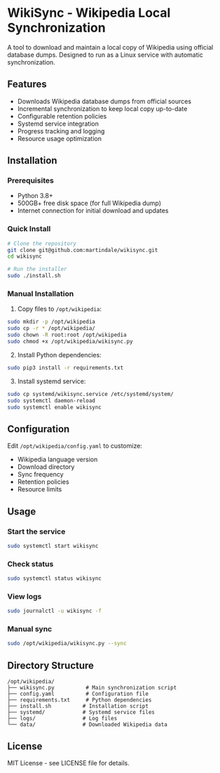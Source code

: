 # WikiSync - Wikipedia Local Synchronization
A tool to download and maintain a local copy of Wikipedia using official database dumps.  Designed to run as a Linux service with automatic synchronization.

## Features
- Downloads Wikipedia database dumps from official sources
- Incremental synchronization to keep local copy up-to-date
- Configurable retention policies
- Systemd service integration
- Progress tracking and logging
- Resource usage optimization

## Installation
### Prerequisites
- Python 3.8+
- 500GB+ free disk space (for full Wikipedia dump)
- Internet connection for initial download and updates

### Quick Install
```bash
# Clone the repository
git clone git@github.com:martindale/wikisync.git
cd wikisync

# Run the installer
sudo ./install.sh
```
### Manual Installation
1. Copy files to `/opt/wikipedia`:
```bash
sudo mkdir -p /opt/wikipedia
sudo cp -r * /opt/wikipedia/
sudo chown -R root:root /opt/wikipedia
sudo chmod +x /opt/wikipedia/wikisync.py
```

2. Install Python dependencies:
```bash
sudo pip3 install -r requirements.txt
```

3. Install systemd service:
```bash
sudo cp systemd/wikisync.service /etc/systemd/system/
sudo systemctl daemon-reload
sudo systemctl enable wikisync
```

## Configuration
Edit `/opt/wikipedia/config.yaml` to customize:
- Wikipedia language version
- Download directory
- Sync frequency
- Retention policies
- Resource limits

## Usage
### Start the service
```bash
sudo systemctl start wikisync
```

### Check status
```bash
sudo systemctl status wikisync
```

### View logs
```bash
sudo journalctl -u wikisync -f
```

### Manual sync
```bash
sudo /opt/wikipedia/wikisync.py --sync
```

## Directory Structure
```
/opt/wikipedia/
├── wikisync.py          # Main synchronization script
├── config.yaml          # Configuration file
├── requirements.txt     # Python dependencies
├── install.sh          # Installation script
├── systemd/            # Systemd service files
├── logs/               # Log files
└── data/               # Downloaded Wikipedia data
```

## License
MIT License - see LICENSE file for details. 